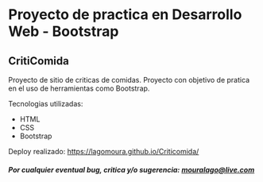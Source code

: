 # Proyecto de practica en Desarrollo Web - Bootstrap

## CritiComida

Proyecto de sitio de criticas de comidas.
Proyecto con objetivo de pratica en el uso de herramientas como Bootstrap.

Tecnologias utilizadas:

* HTML
* CSS
* Bootstrap

Deploy realizado: https://lagomoura.github.io/Criticomida/

##### Por cualquier eventual bug, critica y/o sugerencia: mouralago@live.com
